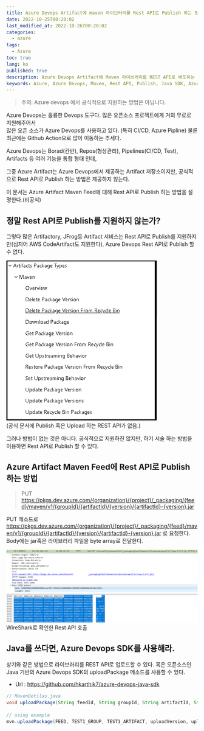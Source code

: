 ```yaml
---
title: Azure Devops Artifact에 maven 라이브러리를 Rest API로 Publish 하는 방법
date: 2022-10-25T00:20:02
last_modified_at: 2022-10-26T00:20:02
categories:
  - azure
tags:
  - Azure
toc: true  
lang: ko  
published: true
description: Azure Devops Artifact에 Maven 라이브러리를 REST API로 배포하는 방법 및 Java SDK 사용법을 설명합니다.
keywords: Azure, Azure Devops, Maven, Rest API, Publish, Java SDK, Azure Devops SDK, Azure Artifact, Azure Devops Artifact
---
```

> 주의: Azure devops 에서 공식적으로 지원하는 방법은 아닙니다.

Azure Devops는 훌륭한 Devops 도구다. 많은 오픈소스 프로젝트에게 거의 무료로 지원해주어서  
많은 오픈 소스가 Azure Devops를 사용하고 있다. (특히 CI/CD, Azure Pipline) 
물론 최근에는 Github Action으로 많이 이동하는 추세다.

Azure Devops는 Borad(칸반), Repos(형상관리), Pipelines(CI/CD, Test), Artifacts 등 여러 기능을 통합 형태 인데,  

그중 Azure Artifact는 Azure Devops에서 제공하는 Artifact 저장소이지만, 공식적으로 Rest API로 Publish 하는 방법은 제공하지 않는다.  

이 문서는 Azure Artifact Maven Feed에 대해 Rest API로 Publish 하는 방법을 설명한다.(비공식)

## 정말 Rest API로 Publish를 지원하지 않는가?  

그렇다 많은 Artifactory, JFrog등 Artifact 서비스는 Rest API로 Publish를 지원하지만(심지어 AWS CodeArtifact도 지원한다), Azure Devops Rest API로 Publish 할 수 없다.  

![Figure 1](../../img/221027_azure_devops_publish_restapi_1.png)  
(공식 문서에 Publish 혹은 Upload 하는 REST API가 없음.)

그러나 방법이 없는 것은 아니다. 공식적으로 지원하진 않지만, 하기 서술 하는 방법을 이용하면 Rest API로 Publish 할 수 있다.


## Azure Artifact Maven Feed에 Rest API로 Publish 하는 방법
> PUT https://pkgs.dev.azure.com/{organization}/{project}/_packaging/{feed}/maven/v1/{groupId}/{artifactId}/{version}/{artifactId}-{version}.jar
  
PUT 메소드로 https://pkgs.dev.azure.com/{organization}/{project}/_packaging/{feed}/maven/v1/{groupId}/{artifactId}/{version}/{artifactId}-{version}.jar 로 요청한다.
Body에는 jar혹은 라이브러리 파일을 byte array로 전달한다.  

![Figure 2](../../img/221027_azure_devops_publish_restapi_2.png)  
WireShark로 확인한 Rest API 호출


## Java를 쓰다면, Azure Devops SDK를 사용해라.
상기와 같은 방법으로 라이브러리를 REST API로 업로드할 수 있다. 혹은 오픈소스인 Java 기반의 Azure Devops SDK의 uploadPackage 메소드를 사용할 수 있다.

- Url : https://github.com/hkarthik7/azure-devops-java-sdk

```java
// MavenDetilas.java
void uploadPackage(String feedId, String groupId, String artifactId, String version, String fileName, InputStream content) throws AzDException;

// using example
mvn.uploadPackage(FEED, TEST1_GROUP, TEST1_ARTIFACT, uploadVersion, uploadFileName, inputStream);
 
```




